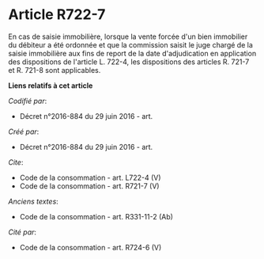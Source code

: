# Article R722-7

En cas de saisie immobilière, lorsque la vente forcée d'un bien immobilier du débiteur a été ordonnée et que la commission
saisit le juge chargé de la saisie immobilière aux fins de report de la date d'adjudication en application des dispositions
de l'article L. 722-4, les dispositions des articles R. 721-7 et R. 721-8 sont applicables.

**Liens relatifs à cet article**

_Codifié par_:

  - Décret n°2016-884 du 29 juin 2016 - art.

_Créé par_:

  - Décret n°2016-884 du 29 juin 2016 - art.

_Cite_:

  - Code de la consommation - art. L722-4 (V)
  - Code de la consommation - art. R721-7 (V)

_Anciens textes_:

  - Code de la consommation - art. R331-11-2 (Ab)

_Cité par_:

  - Code de la consommation - art. R724-6 (V)
